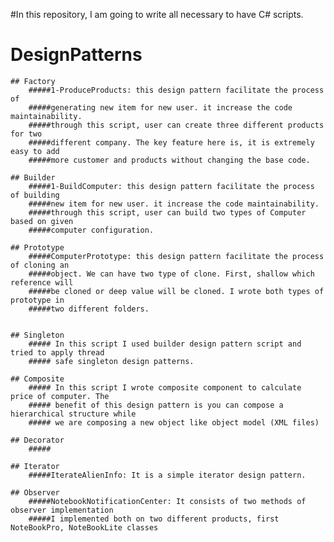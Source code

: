 
#In this repository, I am going to write all necessary to have C# scripts.

# DesignPatterns
	## Factory
		#####1-ProduceProducts: this design pattern facilitate the process of
		#####generating new item for new user. it increase the code maintainability.
		#####through this script, user can create three different products for two 
		#####different company. The key feature here is, it is extremely easy to add
		#####more customer and products without changing the base code.
		
	## Builder
		#####1-BuildComputer: this design pattern facilitate the process of building
		#####new item for new user. it increase the code maintainability.
		#####through this script, user can build two types of Computer based on given
		#####computer configuration.
		
	## Prototype
		#####ComputerPrototype: this design pattern facilitate the process of cloning an
		#####object. We can have two type of clone. First, shallow which reference will 
		#####be cloned or deep value will be cloned. I wrote both types of  prototype in 
		#####two different folders.
		
		
	## Singleton
		##### In this script I used builder design pattern script and tried to apply thread
		##### safe singleton design patterns.
		
	## Composite
		##### In this script I wrote composite component to calculate price of computer. The
		##### benefit of this design pattern is you can compose a hierarchical structure while
		##### we are composing a new object like object model (XML files)
		
	## Decorator
		#####
		
	## Iterator
		#####IterateAlienInfo: It is a simple iterator design pattern. 
		
	## Observer
		#####NotebookNotificationCenter: It consists of two methods of observer implementation
		#####I implemented both on two different products, first NoteBookPro, NoteBookLite classes